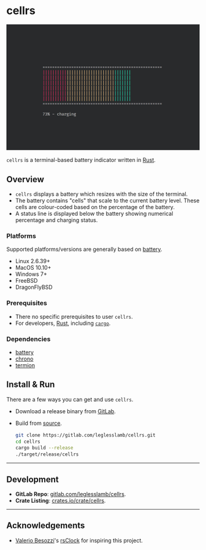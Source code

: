# cellrs

![Classic Screenshot](screenshots/classic.jpg)

`cellrs` is a terminal-based battery indicator written in [Rust](https://www.rust-lang.org/).

## Overview

- `cellrs` displays a battery which resizes with the size of the terminal.
- The battery contains "cells" that scale to the current battery level. These cells are colour-coded based on the percentage of the battery.
- A status line is displayed below the battery showing numerical percentage and charging status.

### Platforms

Supported platforms/versions are generally based on [battery](https://crates.io/crates/battery).

- Linux 2.6.39+
- MacOS 10.10+
- Windows 7+
- FreeBSD
- DragonFlyBSD

### Prerequisites

- There no specific prerequisites to user `cellrs`.
- For developers, [Rust](https://www.rust-lang.org/), including [`cargo`](https://github.com/rust-lang/cargo/).

### Dependencies

- [battery](https://crates.io/crate/rust-battery)
- [chrono](https://crates.io/crate/chrono)
- [termion](https://crates.io/crates/termion)

## Install & Run

There are a few ways you can get and use `cellrs`.

- Download a release binary from [GitLab](https://gitlab.com/leglesslamb/cellrs/-/releases).
- Build from [source](https://gitlab.com/leglesslamb/cellrs).

  ```sh
  git clone https://gitlab.com/leglesslamb/cellrs.git
  cd cellrs
  cargo build --release
  ./target/release/cellrs
  ```

---

## Development

- **GitLab Repo**: [gitlab.com/leglesslamb/cellrs](https://gitlab.com/leglesslamb/cellrs).
- **Crate Listing**: [crates.io/crate/cellrs](https://crates.io/crates/cellrs).

---

## Acknowledgements

- [Valerio Besozzi](https://github.com/valebes)'s [rsClock](https://github.com/valebes/rsClock) for inspiring this project.
